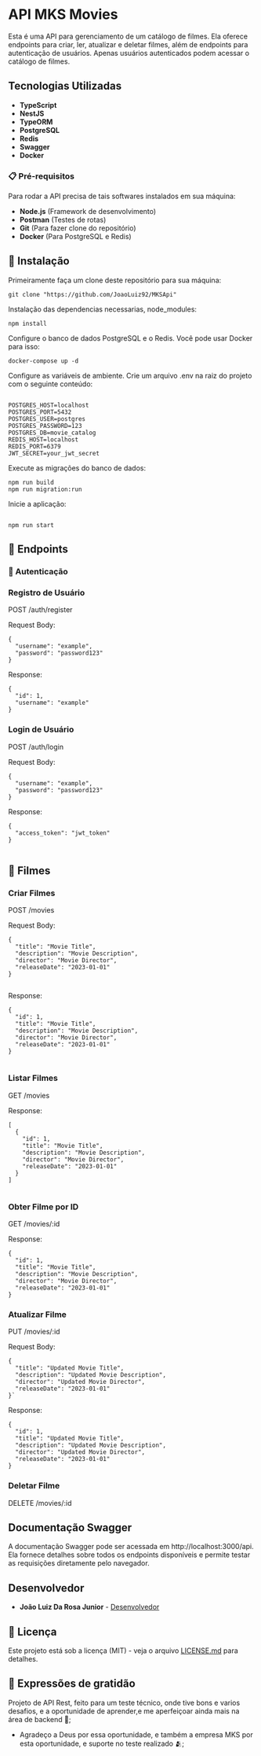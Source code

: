 # API MKS Movies

Esta é uma API para gerenciamento de um catálogo de filmes. Ela oferece endpoints para criar, ler, atualizar e deletar filmes, além de endpoints para autenticação de usuários. Apenas usuários autenticados podem acessar o catálogo de filmes.

## Tecnologias Utilizadas

- **TypeScript**
- **NestJS**
- **TypeORM**
- **PostgreSQL**
- **Redis**
- **Swagger**
- **Docker**

### 📋 Pré-requisitos

Para rodar a API precisa de tais softwares instalados em sua máquina:

- **Node.js** (Framework de desenvolvimento)
- **Postman** (Testes de rotas)
- **Git** (Para fazer clone do repositório)
- **Docker** (Para PostgreSQL e Redis)

## 🔧 Instalação

Primeiramente faça um clone deste repositório para sua máquina:

```
git clone "https://github.com/JoaoLuiz92/MKSApi"

```

Instalação das dependencias necessarias, node_modules:

```
npm install

```

Configure o banco de dados PostgreSQL e o Redis. Você pode usar Docker para isso:

```
docker-compose up -d

```

Configure as variáveis de ambiente. Crie um arquivo .env na raiz do projeto com o seguinte conteúdo:

```

POSTGRES_HOST=localhost
POSTGRES_PORT=5432
POSTGRES_USER=postgres
POSTGRES_PASSWORD=123
POSTGRES_DB=movie_catalog
REDIS_HOST=localhost
REDIS_PORT=6379
JWT_SECRET=your_jwt_secret

```

Execute as migrações do banco de dados:

```
npm run build
npm run migration:run

```

Inicie a aplicação:

```

npm run start

```

## 📍 Endpoints

### 📌 Autenticação

### Registro de Usuário

POST /auth/register

Request Body:

```
{
  "username": "example",
  "password": "password123"
}

```

Response:

```
{
  "id": 1,
  "username": "example"
}

```

### Login de Usuário

POST /auth/login

Request Body:

```
{
  "username": "example",
  "password": "password123"
}

```

Response:

```
{
  "access_token": "jwt_token"
}


```

## 🎥 Filmes

### Criar Filmes

POST /movies

Request Body:

```
{
  "title": "Movie Title",
  "description": "Movie Description",
  "director": "Movie Director",
  "releaseDate": "2023-01-01"
}


```

Response:

```
{
  "id": 1,
  "title": "Movie Title",
  "description": "Movie Description",
  "director": "Movie Director",
  "releaseDate": "2023-01-01"
}


```

### Listar Filmes

GET /movies

Response:

```
[
  {
    "id": 1,
    "title": "Movie Title",
    "description": "Movie Description",
    "director": "Movie Director",
    "releaseDate": "2023-01-01"
  }
]


```

### Obter Filme por ID

GET /movies/:id

Response:

```
{
  "id": 1,
  "title": "Movie Title",
  "description": "Movie Description",
  "director": "Movie Director",
  "releaseDate": "2023-01-01"
}
```

### Atualizar Filme

PUT /movies/:id

Request Body:

```
{
  "title": "Updated Movie Title",
  "description": "Updated Movie Description",
  "director": "Updated Movie Director",
  "releaseDate": "2023-01-01"
}`
```

Response:

```
{
  "id": 1,
  "title": "Updated Movie Title",
  "description": "Updated Movie Description",
  "director": "Updated Movie Director",
  "releaseDate": "2023-01-01"
}

```

### Deletar Filme

DELETE /movies/:id

## Documentação Swagger

A documentação Swagger pode ser acessada em http://localhost:3000/api.
Ela fornece detalhes sobre todos os endpoints disponíveis e permite testar as requisições diretamente pelo navegador.

## Desenvolvedor

- **João Luiz Da Rosa Junior** - [Desenvolvedor](https://github.com/JoaoLuiz92)

## 📄 Licença

Este projeto está sob a licença (MIT) - veja o arquivo [LICENSE.md](https://github.com/JoaoLuiz92/MKSApi/blob/main/LICENSE) para detalhes.

## 🎁 Expressões de gratidão

Projeto de API Rest, feito para um teste técnico, onde tive bons e varios desafios,
e a oportunidade de aprender,e me aperfeiçoar ainda mais na área de backend 📢;

- Agradeço a Deus por essa oportunidade, e também a empresa MKS por esta oportunidade, e suporte no teste realizado 🫂;
